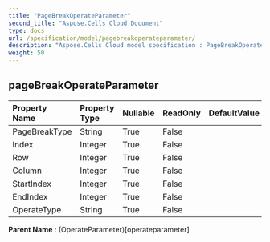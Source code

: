 ```yaml
---
title: "PageBreakOperateParameter"
second_title: "Aspose.Cells Cloud Document"
type: docs
url: /specification/model/pagebreakoperateparameter/
description: "Aspose.Cells Cloud model specification : PageBreakOperateParameter. Effortlessly handle Excel and other spreadsheet documents with features like opening, generating, editing, splitting, merging, comparing, and converting."
weight: 50
---
```


## **pageBreakOperateParameter**

 

| Property Name | Property Type | Nullable |  ReadOnly | DefaultValue | Description | 
| :- | :- | :- |:- |  :- | :- |
| PageBreakType | String | True |  False |  |  |  
| Index | Integer | True |  False |  |  |  
| Row | Integer | True |  False |  |  |  
| Column | Integer | True |  False |  |  |  
| StartIndex | Integer | True |  False |  |  |  
| EndIndex | Integer | True |  False |  |  |  
| OperateType | String | True |  False |  |  |  

**Parent Name** : (OperateParameter)[operateparameter]

